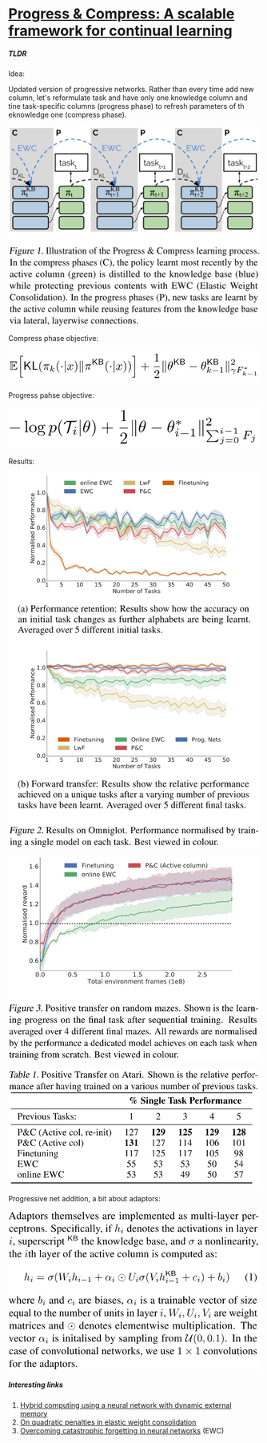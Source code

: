 # [ Progress & Compress: A scalable framework for continual learning](https://arxiv.org/abs/1805.06370)

##### TLDR

Idea:

Updated version of progressive networks. Rather than every time add new column, let's reformulate task and have only one knowledge column and tine task-specific columns (progress phase) to refresh parameters of th eknowledge one (compress phase).

![alt text](./1805_progress_compress/f1.png)

Compress phase objective:

![alt text](./1805_progress_compress/objective_kb.png)

Progress pahse objective:

![alt text](./1805_progress_compress/objective_task.png)

Results:

![alt text](./1805_progress_compress/f2.png)

![alt text](./1805_progress_compress/f3.png)

![alt text](./1805_progress_compress/t1.png)

Progressive net addition, a bit about adaptors:

![alt text](./1805_progress_compress/adaptors.png)

##### Interesting links

1. [Hybrid computing using a neural network with dynamic external memory](https://www.nature.com/articles/nature20101)
2. [On quadratic penalties in elastic weight consolidation](https://arxiv.org/abs/1712.03847?context=cs)
3. [Overcoming catastrophic forgetting in neural networks](https://arxiv.org/abs/1612.00796) (EWC)